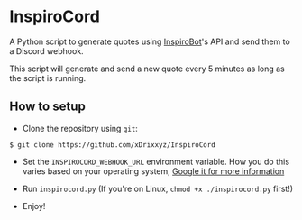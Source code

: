 # InspiroCord
A Python script to generate quotes using [InspiroBot](https://inspirobot.me)'s API and send them to a Discord webhook.

This script will generate and send a new quote every 5 minutes as long as the script is running.

## How to setup

- Clone the repository using `git`:
```
$ git clone https://github.com/xDrixxyz/InspiroCord
```

- Set the `INSPIROCORD_WEBHOOK_URL` environment variable. How you do this varies based on your operating system, [Google it for more information](https://lmgtfy.com/?q=how+to+add+environment+variables)

- Run `inspirocord.py` (If you're on Linux, `chmod +x ./inspirocord.py` first!)

- Enjoy!

